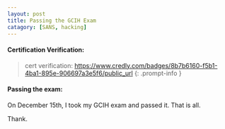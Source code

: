 ```yaml
---
layout: post
title: Passing the GCIH Exam
catagory: [SANS, hacking]
---
```

#### Certification Verification:

> cert verification: https://www.credly.com/badges/8b7b6160-f5b1-4ba1-895e-906697a3e5f6/public_url
{: .prompt-info }

#### Passing the exam:
On December 15th, I took my GCIH exam and passed it. That is all. 

Thank.